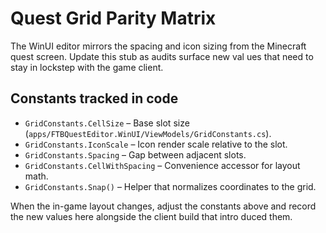 # Quest Grid Parity Matrix

The WinUI editor mirrors the spacing and icon sizing from the Minecraft quest screen. Update this stub as audits surface new val
ues that need to stay in lockstep with the game client.

## Constants tracked in code

- `GridConstants.CellSize` – Base slot size (`apps/FTBQuestEditor.WinUI/ViewModels/GridConstants.cs`).
- `GridConstants.IconScale` – Icon render scale relative to the slot.
- `GridConstants.Spacing` – Gap between adjacent slots.
- `GridConstants.CellWithSpacing` – Convenience accessor for layout math.
- `GridConstants.Snap()` – Helper that normalizes coordinates to the grid.

When the in-game layout changes, adjust the constants above and record the new values here alongside the client build that intro
duced them.
